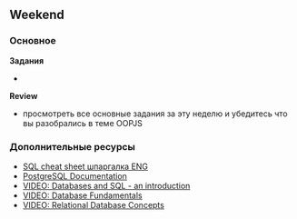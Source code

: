 ## Weekend

### Основное

**Задания**

-

**Review**
- просмотреть все основные задания за эту неделю и убедитесь что вы разобрались в теме OOPJS

### Дополнительные ресурсы
- [SQL cheat sheet шпаргалка ENG](http://files.zeroturnaround.com/pdf/zt_sql_cheat_sheet.pdf)
- [PostgreSQL Documentation](https://www.postgresql.org/docs/)
- [VIDEO: Databases and SQL - an introduction](http://www.youtube.com/watch?v=SVV7HjKmFY4)
- [VIDEO: Database Fundamentals](http://www.youtube.com/watch?v=xNJZYX6tpWU)
- [VIDEO: Relational Database Concepts](https://www.youtube.com/watch?v=NvrpuBAMddw)
